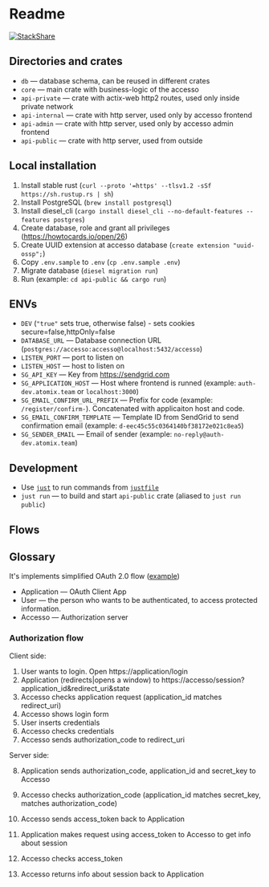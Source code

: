 # Readme

[![StackShare](http://img.shields.io/badge/tech-stack-0690fa.svg?style=flat)](https://stackshare.io/authmenow/backend)

## Directories and crates

- `db` — database schema, can be reused in different crates
- `core` — main crate with business-logic of the accesso
- `api-private` — crate with actix-web http2 routes, used only inside private network
- `api-internal` — crate with http server, used only by accesso frontend
- `api-admin` — crate with http server, used only by accesso admin frontend
- `api-public` — crate with http server, used from outside

## Local installation

1. Install stable rust (`curl --proto '=https' --tlsv1.2 -sSf https://sh.rustup.rs | sh`)
2. Install PostgreSQL (`brew install postgresql`)
3. Install diesel_cli (`cargo install diesel_cli --no-default-features --features postgres`)
4. Create database, role and grant all privileges (https://howtocards.io/open/26)
5. Create UUID extension at accesso database (`create extension "uuid-ossp";`)
6. Copy `.env.sample` to `.env` (`cp .env.sample .env`)
7. Migrate database (`diesel migration run`)
8. Run (example: `cd api-public && cargo run`)

## ENVs

- `DEV` (`"true"` sets true, otherwise false) - sets cookies secure=false,httpOnly=false
- `DATABASE_URL` — Database connection URL (`postgres://accesso:accesso@localhost:5432/accesso`)
- `LISTEN_PORT` — port to listen on
- `LISTEN_HOST` — host to listen on
- `SG_API_KEY` — Key from https://sendgrid.com
- `SG_APPLICATION_HOST` — Host where frontend is runned (example: `auth-dev.atomix.team` or `localhost:3000`)
- `SG_EMAIL_CONFIRM_URL_PREFIX` — Prefix for code (example: `/register/confirm-`). Concatenated with applicaiton host and code.
- `SG_EMAIL_CONFIRM_TEMPLATE` — Template ID from SendGrid to send confirmation email (example: `d-eec45c55c0364140bf38172e021c8ea5`)
- `SG_SENDER_EMAIL` — Email of sender (example: `no-reply@auth-dev.atomix.team`)

## Development

- Use [`just`](https://github.com/casey/just) to run commands from [`justfile`](./justfile)
- `just run` — to build and start `api-public` crate (aliased to `just run public`)

## Flows

## Glossary

It's implements simplified OAuth 2.0 flow ([example](https://itnext.io/an-oauth-2-0-introduction-for-beginners-6e386b19f7a9))

- Application — OAuth Client App
- User — the person who wants to be authenticated, to access protected information.
- Accesso — Authorization server

### Authorization flow

Client side:

1. User wants to login. Open https://application/login
2. Application (redirects|opens a window) to https://accesso/session?application_id&redirect_uri&state
3. Accesso checks application request (application_id matches redirect_uri)
4. Accesso shows login form
5. User inserts credentials
6. Accesso checks credentials
7. Accesso sends authorization_code to redirect_uri

Server side:

8. Application sends authorization_code, application_id and secret_key to Accesso
9. Accesso checks authorization_code (application_id matches secret_key, matches authorization_code)
10. Accesso sends access_token back to Application

11. Application makes request using access_token to Accesso to get info about session
12. Accesso checks access_token
13. Accesso returns info about session back to Application
